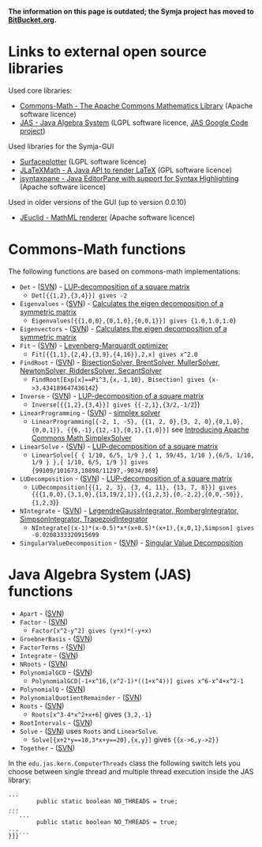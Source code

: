 **The information on this page is outdated; the Symja project has moved to [BitBucket.org](https://bitbucket.org/axelclk/symja_android_library).**



# Links to external open source libraries #
Used core libraries:
  * [Commons-Math - The Apache Commons Mathematics Library](http://commons.apache.org/math/) (Apache software licence)
  * [JAS - Java Algebra System](http://krum.rz.uni-mannheim.de/jas/) (LGPL software licence, [JAS Google Code project](http://code.google.com/p/java-algebra-system/))

Used libraries for the Symja-GUI
  * [Surfaceplotter](http://code.google.com/p/surfaceplotter/) (LGPL software licence)
  * [JLaTeXMath - A Java API to render LaTeX](http://forge.scilab.org/index.php/p/jlatexmath/) (GPL software licence)
  * [jsyntaxpane - Java EditorPane with support for Syntax Highlighting](http://code.google.com/p/jsyntaxpane) (Apache software licence)

Used in older versions of the GUI (up to version 0.0.10)
  * [JEuclid - MathML renderer](http://jeuclid.sourceforge.net/) (Apache software licence)

# Commons-Math functions #
The following functions are based on commons-math implementations:
  * `Det` - ([SVN](http://code.google.com/p/symja/source/browse/trunk/matheclipse-core/src/main/java/org/matheclipse/core/reflection/system/Det.java)) - [LUP-decomposition of a square matrix](http://commons.apache.org/math/apidocs/org/apache/commons/math3/linear/FieldLUDecomposition.html)
    * `Det[{{1,2},{3,4}}] gives -2`
  * `Eigenvalues` - ([SVN](http://code.google.com/p/symja/source/browse/trunk/matheclipse-core/src/main/java/org/matheclipse/core/reflection/system/Eigenvalues.java)) - [Calculates the eigen decomposition of a symmetric matrix](http://commons.apache.org/math/apidocs/org/apache/commons/math3/linear/EigenDecomposition.html)
    * `Eigenvalues[{{1,0,0},{0,1,0},{0,0,1}}] gives {1.0,1.0,1.0`}
  * `Eigenvectors` - ([SVN](http://code.google.com/p/symja/source/browse/trunk/matheclipse-core/src/main/java/org/matheclipse/core/reflection/system/Eigenvectors.java)) - [Calculates the eigen decomposition of a symmetric matrix](http://commons.apache.org/math/apidocs/org/apache/commons/math3/linear/EigenDecomposition.html)
  * `Fit` - ([SVN](http://code.google.com/p/symja/source/browse/trunk/matheclipse-core/src/main/java/org/matheclipse/core/reflection/system/Fit.java)) - [Levenberg-Marquardt optimizer](http://commons.apache.org/math/apidocs/org/apache/commons/math3/optimization/general/LevenbergMarquardtOptimizer.html)
    * `Fit[{{1,1},{2,4},{3,9},{4,16}},2,x] gives x^2.0`
  * `FindRoot` - ([SVN](http://code.google.com/p/symja/source/browse/trunk/matheclipse-core/src/main/java/org/matheclipse/core/reflection/system/FindRoot.java)) - [BisectionSolver, BrentSolver, MullerSolver, NewtonSolver, RiddersSolver, SecantSolver](http://commons.apache.org/math/apidocs/org/apache/commons/math3/analysis/solvers/UnivariateSolver.html)
    * `FindRoot[Exp[x]==Pi^3,{x,-1,10}, Bisection] gives {x->3.434189647436142`}
  * `Inverse` - ([SVN](http://code.google.com/p/symja/source/browse/trunk/matheclipse-core/src/main/java/org/matheclipse/core/reflection/system/Inverse.java)) - [LUP-decomposition of a square matrix](http://commons.apache.org/math/apidocs/org/apache/commons/math3/linear/FieldLUDecomposition.html)
    * `Inverse[{{1,2},{3,4}}] gives {{-2,1},{3/2,-1/2`}}
  * `LinearProgramming` - ([SVN](http://code.google.com/p/symja/source/browse/trunk/matheclipse-core/src/main/java/org/matheclipse/core/reflection/system/LinearProgramming.java)) - [simplex solver](http://commons.apache.org/math/apidocs/org/apache/commons/math3/optimization/linear/SimplexSolver.html)
    * `LinearProgramming[{-2, 1, -5}, {{1, 2, 0},{3, 2, 0},{0,1,0},{0,0,1}}, {{6,-1},{12,-1},{0,1},{1,0}}]` see [Introducing Apache Commons Math SimplexSolver](http://google-opensource.blogspot.com/2009/06/introducing-apache-commons-math.html)
  * `LinearSolve` - ([SVN](http://code.google.com/p/symja/source/browse/trunk/matheclipse-core/src/main/java/org/matheclipse/core/reflection/system/LinearSolve.java)) - [LUP-decomposition of a square matrix](http://commons.apache.org/math/apidocs/org/apache/commons/math3/linear/FieldLUDecomposition.html)
    * `LinearSolve[{ { 1/10, 6/5, 1/9 },{ 1, 59/45, 1/10 },{6/5, 1/10, 1/9 } },{ 1/10, 6/5, 1/9 }] gives {99109/101673,10898/11297,-9034/869`}
  * `LUDecomposition` - ([SVN](http://code.google.com/p/symja/source/browse/trunk/matheclipse-core/src/main/java/org/matheclipse/core/reflection/system/LUDecomposition.java)) - [LUP-decomposition of a square matrix](http://commons.apache.org/math/apidocs/org/apache/commons/math3/linear/FieldLUDecomposition.html)
    * `LUDecomposition[{{1, 2, 3}, {3, 4, 11}, {13, 7, 8}}] gives {{{1,0,0},{3,1,0},{13,19/2,1}},{{1,2,3},{0,-2,2},{0,0,-50}},{1,2,3`}}
  * `NIntegrate` - ([SVN](http://code.google.com/p/symja/source/browse/trunk/matheclipse-core/src/main/java/org/matheclipse/core/reflection/system/NIntegrate.java)) - [LegendreGaussIntegrator, RombergIntegrator, SimpsonIntegrator, TrapezoidIntegrator](http://commons.apache.org/math/apidocs/org/apache/commons/math3/analysis/integration/UnivariateIntegrator.html)
    * `NIntegrate[(x-1)*(x-0.5)*x*(x+0.5)*(x+1),{x,0,1},Simpson] gives -0.0208333320915699`
  * `SingularValueDecomposition` - ([SVN](http://code.google.com/p/symja/source/browse/trunk/matheclipse-core/src/main/java/org/matheclipse/core/reflection/system/SingularValueDecomposition.java)) - [Singular Value Decomposition](http://commons.apache.org/math/apidocs/org/apache/commons/math3/linear/SingularValueDecomposition.html)


# Java Algebra System (JAS) functions #

  * `Apart` - ([SVN](http://code.google.com/p/symja/source/browse/trunk/matheclipse-core/src/main/java/org/matheclipse/core/reflection/system/Apart.java))
  * `Factor` - ([SVN](http://code.google.com/p/symja/source/browse/trunk/matheclipse-core/src/main/java/org/matheclipse/core/reflection/system/Factor.java))
    * `Factor[x^2-y^2] gives (y+x)*(-y+x)`
  * `GroebnerBasis` - ([SVN](http://code.google.com/p/symja/source/browse/trunk/matheclipse-core/src/main/java/org/matheclipse/core/reflection/system/GroebnerBasis.java))
  * `FactorTerms` - ([SVN](http://code.google.com/p/symja/source/browse/trunk/matheclipse-core/src/main/java/org/matheclipse/core/reflection/system/FactorTerms.java))
  * `Integrate` - ([SVN](http://code.google.com/p/symja/source/browse/trunk/matheclipse-core/src/main/java/org/matheclipse/core/reflection/system/Integrate.java))
  * `NRoots` - ([SVN](http://code.google.com/p/symja/source/browse/trunk/matheclipse-core/src/main/java/org/matheclipse/core/reflection/system/NRoots.java))
  * `PolynomialGCD` - ([SVN](http://code.google.com/p/symja/source/browse/trunk/matheclipse-core/src/main/java/org/matheclipse/core/reflection/system/PolynomialGCD.java))
    * `PolynomialGCD[-1+x^16,(x^2-1)*((1+x^4))] gives x^6-x^4+x^2-1`
  * `PolynomialQ` - ([SVN](http://code.google.com/p/symja/source/browse/trunk/matheclipse-core/src/main/java/org/matheclipse/core/reflection/system/PolynomialQ.java))
  * `PolynomialQuotientRemainder` - ([SVN](http://code.google.com/p/symja/source/browse/trunk/matheclipse-core/src/main/java/org/matheclipse/core/reflection/system/PolynomialQuotientRemainder.java))
  * `Roots` - ([SVN](http://code.google.com/p/symja/source/browse/trunk/matheclipse-core/src/main/java/org/matheclipse/core/reflection/system/Roots.java))
    * `Roots[x^3-4*x^2+x+6]` gives ` {3,2,-1} `
  * `RootIntervals` - ([SVN](http://code.google.com/p/symja/source/browse/trunk/matheclipse-core/src/main/java/org/matheclipse/core/reflection/system/RootIntervals.java))
  * `Solve` - ([SVN](http://code.google.com/p/symja/source/browse/trunk/matheclipse-core/src/main/java/org/matheclipse/core/reflection/system/Solve.java)) uses `Roots` and `LinearSolve`.
    * `Solve[{x+2*y==10,3*x+y==20},{x,y}]` gives ` {{x->6,y->2}} `
  * `Together` - ([SVN](http://code.google.com/p/symja/source/browse/trunk/matheclipse-core/src/main/java/org/matheclipse/core/reflection/system/Together.java))

In the `edu.jas.kern.ComputerThreads` class the following switch lets you choose between single thread and multiple thread execution inside the JAS library:
```
...
        public static boolean NO_THREADS = true;
...
```...
        public static boolean NO_THREADS = true;
...
}}}```